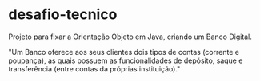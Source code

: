# desafio-tecnico

Projeto para fixar a Orientação Objeto em Java, criando um Banco Digital.

"Um Banco oferece aos seus clientes dois tipos de contas (corrente e poupança), as quais possuem as funcionalidades de depósito, saque e transferência (entre contas da próprias instituição)."